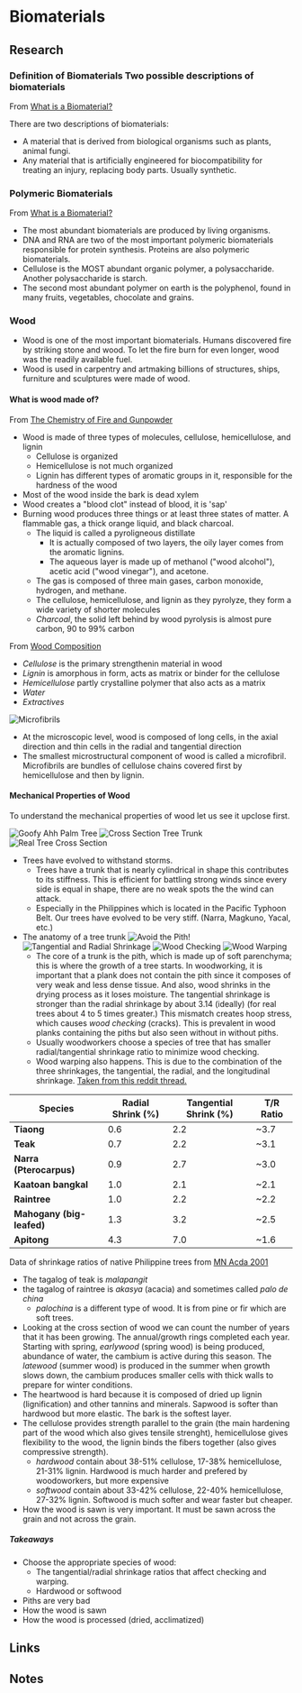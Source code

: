 
# Biomaterials

## Research

### Definition of Biomaterials Two possible descriptions of biomaterials

From [What is a Biomaterial?][1]

There are two descriptions of biomaterials:

* A material that is derived from biological organisms such as plants, animal
  fungi.
* Any material that is artificially engineered for biocompatibility for treating
  an injury, replacing body parts. Usually synthetic.

### Polymeric Biomaterials

From [What is a Biomaterial?][1]

* The most abundant biomaterials are produced by living organisms.
* DNA and RNA are two of the most important polymeric biomaterials responsible
  for protein synthesis. Proteins are also polymeric biomaterials.
* Cellulose is the MOST abundant organic polymer, a polysaccharide. Another
  polysaccharide is starch.
* The second most abundant polymer on earth is the polyphenol, found in many
  fruits, vegetables, chocolate and grains.

### Wood

* Wood is one of the most important biomaterials. Humans discovered fire by striking
  stone and wood. To let the fire burn for even longer, wood was the readily
  available fuel.
* Wood is used in carpentry and artmaking billions of structures, ships, furniture
  and sculptures were made of wood.

#### What is wood made of?

From [The Chemistry of Fire and Gunpowder][2]

* Wood is made of three types of molecules, cellulose, hemicellulose, and lignin
    * Cellulose is organized  
    * Hemicellulose is not much organized
    * Lignin has different types of aromatic groups in it, responsible for the
    hardness of the wood
* Most of the wood inside the bark is dead xylem
* Wood creates a "blood clot" instead of blood, it is 'sap' 
* Burning wood produces three things or at least three states of matter. A 
flammable gas, a thick orange liquid, and black charcoal.
    * The liquid is called a pyroligneous distillate
        * It is actually composed of two layers, the oily layer comes from the aromatic
        lignins. 
        * The aqueous layer is made up of methanol ("wood alcohol"), acetic acid
        ("wood vinegar"), and acetone.
    * The gas is composed of three main gases, carbon monoxide, hydrogen, and methane.
    * The cellulose, hemicellulose, and lignin as they pyrolyze, they form a wide
    variety of shorter molecules
    * *Charcoal*, the solid left behind by wood pyrolysis is almost pure carbon, 90
    to 99% carbon

From [Wood Composition][3]

* *Cellulose* is the primary strengthenin material in wood
* *Lignin* is amorphous in form, acts as matrix or binder for the cellulose
* *Hemicellulose* partly crystalline polymer that also acts as a matrix
* *Water*
* *Extractives*

![Microfibrils](https://www.researchgate.net/publication/325467020/figure/fig119/AS:632297741115395@1527762937926/The-arrangement-of-cellulose-microfibrils-and-fibrils-in-a-plant-cell.png)

* At the microscopic level, wood is composed of long cells, in the axial direction
and thin cells in the radial and tangential direction
* The smallest microstructural component of wood is called a microfibril. 
Microfibrils are bundles of cellulose chains covered first by hemicellulose 
and then by lignin.

#### Mechanical Properties of Wood

To understand the mechanical properties of wood let us see it upclose first.

![Goofy Ahh Palm Tree](https://media.gettyimages.com/id/1788446014/photo/malformed-bent-california-palm-tree.jpg?s=612x612&w=gi&k=20&c=iUtQXGiBKAa2VppaH_8UhNtzX342iMvUOVAHpcH7AW4=)
![Cross Section Tree Trunk](https://cdn.britannica.com/51/72251-035-01722E17/Cross-section-tree-trunk.jpg)
![Real Tree Cross Section](https://images.stockcake.com/public/7/8/f/78f91708-ff8c-4c30-8cfd-ff5a1a22922c_large/cross-sectional-tree-slice-stockcake.jpg)

* Trees have evolved to withstand storms.
    * Trees have a trunk that is nearly cylindrical in shape this contributes to
      its stiffness. This is efficient for battling strong winds since every side 
      is equal in shape, there are no weak spots the the wind can attack.
    * Especially in the Philippines which is located in the Pacific Typhoon Belt.
      Our trees have evolved to be very stiff. (Narra, Magkuno, Yacal, etc.)
* The anatomy of a tree trunk
    ![Avoid the Pith!](https://external-preview.redd.it/ZpCgf37omr-XnApMvOhHnCdojShTgb4Iz6G_6eSgJFY.jpg?width=1080&crop=smart&auto=webp&s=ea43c995c9d155f95c41655ed1e3cf9de445d43a)
    ![Tangential and Radial Shrinkage](https://marvel-b1-cdn.bc0a.com/f00000000117796/www.mcilvain.com/wp-content/uploads/2011/10/woodmovement.jpg)
    ![Wood Checking](https://www.carolinatimberworks.com/wp-content/uploads/2016/06/Eastern-White-Pine-Timber-Check.jpg)
    ![Wood Warping](https://i.ytimg.com/vi/mMaldbJbfpk/maxresdefault.jpg)
    * The core of a trunk is the pith, which is made up of soft parenchyma; this
      is where the growth of a tree starts. In woodworking, it is important that
      a plank does not contain the pith since it composes of very weak and less
      dense tissue. And also, wood shrinks in the drying process as it loses
      moisture. The tangential shrinkage is stronger than the radial shrinkage
      by about 3.14 (ideally) (for real trees about 4 to 5 times greater.) This
      mismatch creates hoop stress, which causes *wood checking* (cracks). This
      is prevalent in wood planks containing the piths but also seen without
      in without piths.
    * Usually woodworkers choose a species of tree that has smaller radial/tangential
      shrinkage ratio to minimize wood checking.
    * Wood warping also happens. This is due to the combination of the three
      shrinkages, the tangential, the radial, and the longitudinal shrinkage.
      [Taken from this reddit thread.](4)

| **Species**               | **Radial Shrink (%)** | **Tangential Shrink (%)** | **T/R Ratio** |
| ------------------------- | --------------------- | ------------------------- | ------------- |
| **Tiaong**                | 0.6                   | 2.2                       | \~3.7         |
| **Teak**                  | 0.7                   | 2.2                       | \~3.1         |
| **Narra (Pterocarpus)**   | 0.9                   | 2.7                       | \~3.0         |
| **Kaatoan bangkal**       | 1.0                   | 2.1                       | \~2.1         |
| **Raintree**              | 1.0                   | 2.2                       | \~2.2         |
| **Mahogany (big-leafed)** | 1.3                   | 3.2                       | \~2.5         |
| **Apitong**               | 4.3                   | 7.0                       | \~1.6         |

Data of shrinkage ratios of native Philippine trees from [MN Acda 2001][5]

* The tagalog of teak is *malapangit*
* the tagalog of raintree is *akasya* (acacia) and sometimes called *palo de china*
    * *palochina* is a different type of wood. It is from pine or fir which are
      soft trees.
* Looking at the cross section of wood we can count the number of years that it
  has been growing. The annual/growth rings completed each year. Starting with
  spring, *earlywood* (spring wood) is being produced, abundance of water, the
  cambium is active during this season. The *latewood* (summer wood) is produced
  in the summer when growth slows down, the cambium produces smaller cells with
  thick walls to prepare for winter conditions.
* The heartwood is hard because it is composed of dried up lignin (lignification)
  and other tannins and minerals. Sapwood is softer than hardwood but more
  elastic. The bark is the softest layer.
* The cellulose provides strength parallel to the grain (the main hardening part
  of the wood which also gives tensile strenght), hemicellulose gives flexibility 
  to the wood, the lignin binds the fibers together (also gives compressive strength). 
    * *hardwood* contain about 38-51% cellulose, 17-38% hemicellulose, 21-31% lignin.
      Hardwood is much harder and prefered by woodoworkers, but more expensive
    * *softwood* contain about 33-42% cellulose, 22-40% hemicellulose, 27-32% lignin.
      Softwood is much softer and wear faster but cheaper.
* How the wood is sawn is very important. It must be sawn across the grain and
  not across the grain.

##### Takeaways

* Choose the appropriate species of wood:
    * The tangential/radial shrinkage ratios that affect checking and warping.
    * Hardwood or softwood
* Piths are very bad
* How the wood is sawn
* How the wood is processed (dried, acclimatized)

## Links

[1]: https://aese.psu.edu/teachag/curriculum/modules/biomaterials/what-is-a-biomaterial
[2]: https://www.youtube.com/watch?v=OYZT3opLedc
[3]: https://www.unsw.edu.au/science/our-schools/materials/engage-with-us/high-school-students-and-teachers/online-tutorials/composites/wood/wood-composition
[4]: https://www.reddit.com/r/woodworking/comments/3q6ncx/for_all_the_new_guys_who_dont_know_what_pith_is/
[5]: https://www.scribd.com/document/239753238/Handout-Physical

## Notes
